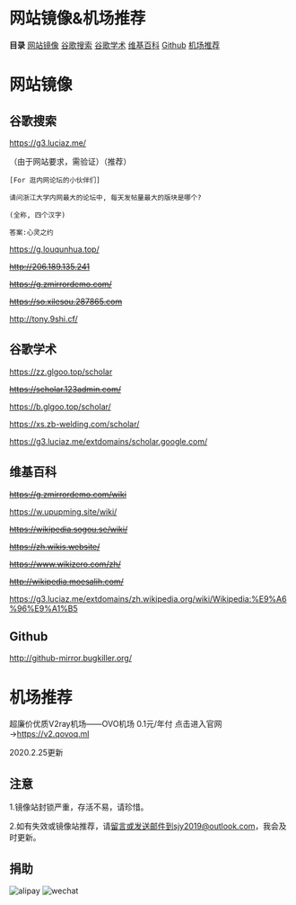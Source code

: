 # 网站镜像&机场推荐

**目录**
[网站镜像](https://github.com/hmsjy2017/Google-Mirrors#%E7%BD%91%E7%AB%99%E9%95%9C%E5%83%8F)
[谷歌搜索](https://github.com/hmsjy2017/Google-Mirrors#%E8%B0%B7%E6%AD%8C%E6%90%9C%E7%B4%A2) 
[谷歌学术](https://github.com/hmsjy2017/Google-Mirrors#%E8%B0%B7%E6%AD%8C%E5%AD%A6%E6%9C%AF)
[维基百科](https://github.com/hmsjy2017/Google-Mirrors#%E7%BB%B4%E5%9F%BA%E7%99%BE%E7%A7%91) 
[Github](https://github.com/hmsjy2017/Google-Mirrors#github)
[机场推荐](https://github.com/hmsjy2017/Google-Mirrors#%E6%9C%BA%E5%9C%BA%E6%8E%A8%E8%8D%90)

# 网站镜像

## 谷歌搜索

https://g3.luciaz.me/

（由于网站要求，需验证）（推荐）

```````````````````````````````````````````````````
[For 逛内网论坛的小伙伴们]

请问浙江大学内网最大的论坛中, 每天发帖量最大的版块是哪个?

(全称, 四个汉字)

答案:心灵之约
````````````````````````````````````````````````````

https://g.louqunhua.top/

~~http://206.189.135.241~~

~~https://g.zmirrordemo.com/~~

~~https://so.xilesou.287865.com~~

http://tony.9shi.cf/

## 谷歌学术

https://zz.glgoo.top/scholar

~~https://scholar.123admin.com/~~

https://b.glgoo.top/scholar/

https://xs.zb-welding.com/scholar/

https://g3.luciaz.me/extdomains/scholar.google.com/

## 维基百科

~~https://g.zmirrordemo.com/wiki~~

https://w.upupming.site/wiki/

~~https://wikipedia.sogou.se/wiki/~~

~~https://zh.wikis.website/~~

~~https://www.wikizero.com/zh/~~

~~http://wikipedia.moesalih.com/~~

https://g3.luciaz.me/extdomains/zh.wikipedia.org/wiki/Wikipedia:%E9%A6%96%E9%A1%B5

## Github

http://github-mirror.bugkiller.org/

# 机场推荐

超廉价优质V2ray机场——OVO机场 
0.1元/年付 
点击进入官网→https://v2.qovoq.ml 

2020.2.25更新

## 注意

1.镜像站封锁严重，存活不易，请珍惜。

2.如有失效或镜像站推荐，请[留言][1]或发送邮件到sjy2019@outlook.com，我会及时更新。

## 捐助
![alipay][2]
![wechat][3]





  [1]: https://github.com/hmsjy2017/Google-Mirrors/issues/new
  [2]: https://raw.githubusercontent.com/hmsjy2017/Google-Mirrors/master/alipay_185x288.jpg
  [3]: https://raw.githubusercontent.com/hmsjy2017/Google-Mirrors/master/wechat_210x288.png
